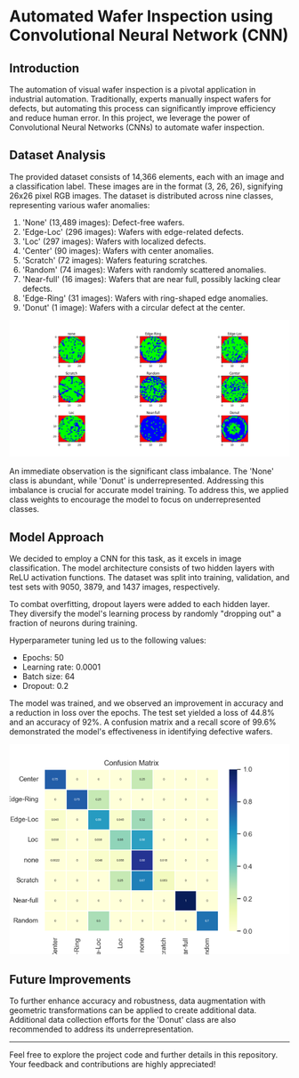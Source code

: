 # Automated Wafer Inspection using Convolutional Neural Network (CNN)

## Introduction

The automation of visual wafer inspection is a pivotal application in industrial automation. Traditionally, experts manually inspect wafers for defects, but automating this process can significantly improve efficiency and reduce human error. In this project, we leverage the power of Convolutional Neural Networks (CNNs) to automate wafer inspection.

## Dataset Analysis

The provided dataset consists of 14,366 elements, each with an image and a classification label. These images are in the format (3, 26, 26), signifying 26x26 pixel RGB images. The dataset is distributed across nine classes, representing various wafer anomalies:

1. 'None' (13,489 images): Defect-free wafers.
2. 'Edge-Loc' (296 images): Wafers with edge-related defects.
3. 'Loc' (297 images): Wafers with localized defects.
4. 'Center' (90 images): Wafers with center anomalies.
5. 'Scratch' (72 images): Wafers featuring scratches.
6. 'Random' (74 images): Wafers with randomly scattered anomalies.
7. 'Near-full' (16 images): Wafers that are near full, possibly lacking clear defects.
8. 'Edge-Ring' (31 images): Wafers with ring-shaped edge anomalies.
9. 'Donut' (1 image): Wafers with a circular defect at the center.

![Defects](https://github.com/BenedictChannn/Wafer-classifier/raw/main/Defects.png)


An immediate observation is the significant class imbalance. The 'None' class is abundant, while 'Donut' is underrepresented. Addressing this imbalance is crucial for accurate model training. To address this, we applied class weights to encourage the model to focus on underrepresented classes.

## Model Approach

We decided to employ a CNN for this task, as it excels in image classification. The model architecture consists of two hidden layers with ReLU activation functions. The dataset was split into training, validation, and test sets with 9050, 3879, and 1437 images, respectively.

To combat overfitting, dropout layers were added to each hidden layer. They diversify the model's learning process by randomly "dropping out" a fraction of neurons during training.

Hyperparameter tuning led us to the following values:
- Epochs: 50
- Learning rate: 0.0001
- Batch size: 64
- Dropout: 0.2

The model was trained, and we observed an improvement in accuracy and a reduction in loss over the epochs. The test set yielded a loss of 44.8% and an accuracy of 92%. A confusion matrix and a recall score of 99.6% demonstrated the model's effectiveness in identifying defective wafers.

![Confusion Matrix](https://github.com/BenedictChannn/Wafer-classifier/blob/main/Results/Confusion_matrix_Epoch50_lr0.0001_dropout0.2_weighted.png)


## Future Improvements

To further enhance accuracy and robustness, data augmentation with geometric transformations can be applied to create additional data. Additional data collection efforts for the 'Donut' class are also recommended to address its underrepresentation.

---

Feel free to explore the project code and further details in this repository. Your feedback and contributions are highly appreciated!
